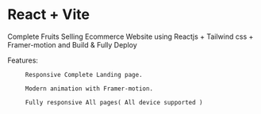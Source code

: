 # React + Vite

Complete Fruits Selling Ecommerce Website using Reactjs + Tailwind css + Framer-motion and Build & Fully Deploy

Features:

         Responsive Complete Landing page.

         Modern animation with Framer-motion.

         Fully responsive All pages( All device supported )
